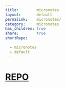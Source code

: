 ```yaml
---
title:        micronotes
layout:       default
permalink:    micronotes/
category:     micronotes
has_children: true
share:        true
shortRepo:

  - micronotes
  - default
---
```


# [REPO](https://github.com/14paxton/micronotes)